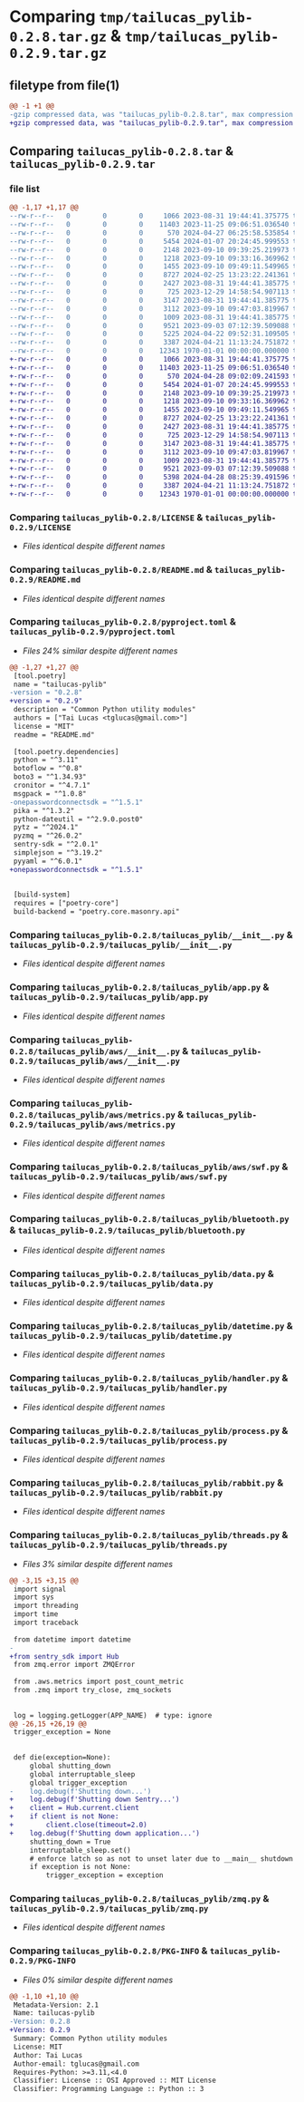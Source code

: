 # Comparing `tmp/tailucas_pylib-0.2.8.tar.gz` & `tmp/tailucas_pylib-0.2.9.tar.gz`

## filetype from file(1)

```diff
@@ -1 +1 @@
-gzip compressed data, was "tailucas_pylib-0.2.8.tar", max compression
+gzip compressed data, was "tailucas_pylib-0.2.9.tar", max compression
```

## Comparing `tailucas_pylib-0.2.8.tar` & `tailucas_pylib-0.2.9.tar`

### file list

```diff
@@ -1,17 +1,17 @@
--rw-r--r--   0        0        0     1066 2023-08-31 19:44:41.375775 tailucas_pylib-0.2.8/LICENSE
--rw-r--r--   0        0        0    11403 2023-11-25 09:06:51.036540 tailucas_pylib-0.2.8/README.md
--rw-r--r--   0        0        0      570 2024-04-27 06:25:58.535854 tailucas_pylib-0.2.8/pyproject.toml
--rw-r--r--   0        0        0     5454 2024-01-07 20:24:45.999553 tailucas_pylib-0.2.8/tailucas_pylib/__init__.py
--rw-r--r--   0        0        0     2148 2023-09-10 09:39:25.219973 tailucas_pylib-0.2.8/tailucas_pylib/app.py
--rw-r--r--   0        0        0     1218 2023-09-10 09:33:16.369962 tailucas_pylib-0.2.8/tailucas_pylib/aws/__init__.py
--rw-r--r--   0        0        0     1455 2023-09-10 09:49:11.549965 tailucas_pylib-0.2.8/tailucas_pylib/aws/metrics.py
--rw-r--r--   0        0        0     8727 2024-02-25 13:23:22.241361 tailucas_pylib-0.2.8/tailucas_pylib/aws/swf.py
--rw-r--r--   0        0        0     2427 2023-08-31 19:44:41.385775 tailucas_pylib-0.2.8/tailucas_pylib/bluetooth.py
--rw-r--r--   0        0        0      725 2023-12-29 14:58:54.907113 tailucas_pylib-0.2.8/tailucas_pylib/data.py
--rw-r--r--   0        0        0     3147 2023-08-31 19:44:41.385775 tailucas_pylib-0.2.8/tailucas_pylib/datetime.py
--rw-r--r--   0        0        0     3112 2023-09-10 09:47:03.819967 tailucas_pylib-0.2.8/tailucas_pylib/handler.py
--rw-r--r--   0        0        0     1009 2023-08-31 19:44:41.385775 tailucas_pylib-0.2.8/tailucas_pylib/process.py
--rw-r--r--   0        0        0     9521 2023-09-03 07:12:39.509088 tailucas_pylib-0.2.8/tailucas_pylib/rabbit.py
--rw-r--r--   0        0        0     5225 2024-04-22 09:52:31.109505 tailucas_pylib-0.2.8/tailucas_pylib/threads.py
--rw-r--r--   0        0        0     3387 2024-04-21 11:13:24.751872 tailucas_pylib-0.2.8/tailucas_pylib/zmq.py
--rw-r--r--   0        0        0    12343 1970-01-01 00:00:00.000000 tailucas_pylib-0.2.8/PKG-INFO
+-rw-r--r--   0        0        0     1066 2023-08-31 19:44:41.375775 tailucas_pylib-0.2.9/LICENSE
+-rw-r--r--   0        0        0    11403 2023-11-25 09:06:51.036540 tailucas_pylib-0.2.9/README.md
+-rw-r--r--   0        0        0      570 2024-04-28 09:02:09.241593 tailucas_pylib-0.2.9/pyproject.toml
+-rw-r--r--   0        0        0     5454 2024-01-07 20:24:45.999553 tailucas_pylib-0.2.9/tailucas_pylib/__init__.py
+-rw-r--r--   0        0        0     2148 2023-09-10 09:39:25.219973 tailucas_pylib-0.2.9/tailucas_pylib/app.py
+-rw-r--r--   0        0        0     1218 2023-09-10 09:33:16.369962 tailucas_pylib-0.2.9/tailucas_pylib/aws/__init__.py
+-rw-r--r--   0        0        0     1455 2023-09-10 09:49:11.549965 tailucas_pylib-0.2.9/tailucas_pylib/aws/metrics.py
+-rw-r--r--   0        0        0     8727 2024-02-25 13:23:22.241361 tailucas_pylib-0.2.9/tailucas_pylib/aws/swf.py
+-rw-r--r--   0        0        0     2427 2023-08-31 19:44:41.385775 tailucas_pylib-0.2.9/tailucas_pylib/bluetooth.py
+-rw-r--r--   0        0        0      725 2023-12-29 14:58:54.907113 tailucas_pylib-0.2.9/tailucas_pylib/data.py
+-rw-r--r--   0        0        0     3147 2023-08-31 19:44:41.385775 tailucas_pylib-0.2.9/tailucas_pylib/datetime.py
+-rw-r--r--   0        0        0     3112 2023-09-10 09:47:03.819967 tailucas_pylib-0.2.9/tailucas_pylib/handler.py
+-rw-r--r--   0        0        0     1009 2023-08-31 19:44:41.385775 tailucas_pylib-0.2.9/tailucas_pylib/process.py
+-rw-r--r--   0        0        0     9521 2023-09-03 07:12:39.509088 tailucas_pylib-0.2.9/tailucas_pylib/rabbit.py
+-rw-r--r--   0        0        0     5398 2024-04-28 08:25:39.491596 tailucas_pylib-0.2.9/tailucas_pylib/threads.py
+-rw-r--r--   0        0        0     3387 2024-04-21 11:13:24.751872 tailucas_pylib-0.2.9/tailucas_pylib/zmq.py
+-rw-r--r--   0        0        0    12343 1970-01-01 00:00:00.000000 tailucas_pylib-0.2.9/PKG-INFO
```

### Comparing `tailucas_pylib-0.2.8/LICENSE` & `tailucas_pylib-0.2.9/LICENSE`

 * *Files identical despite different names*

### Comparing `tailucas_pylib-0.2.8/README.md` & `tailucas_pylib-0.2.9/README.md`

 * *Files identical despite different names*

### Comparing `tailucas_pylib-0.2.8/pyproject.toml` & `tailucas_pylib-0.2.9/pyproject.toml`

 * *Files 24% similar despite different names*

```diff
@@ -1,27 +1,27 @@
 [tool.poetry]
 name = "tailucas-pylib"
-version = "0.2.8"
+version = "0.2.9"
 description = "Common Python utility modules"
 authors = ["Tai Lucas <tglucas@gmail.com>"]
 license = "MIT"
 readme = "README.md"
 
 [tool.poetry.dependencies]
 python = "^3.11"
 botoflow = "^0.8"
 boto3 = "^1.34.93"
 cronitor = "^4.7.1"
 msgpack = "^1.0.8"
-onepasswordconnectsdk = "^1.5.1"
 pika = "^1.3.2"
 python-dateutil = "^2.9.0.post0"
 pytz = "^2024.1"
 pyzmq = "^26.0.2"
 sentry-sdk = "^2.0.1"
 simplejson = "^3.19.2"
 pyyaml = "^6.0.1"
+onepasswordconnectsdk = "^1.5.1"
 
 
 [build-system]
 requires = ["poetry-core"]
 build-backend = "poetry.core.masonry.api"
```

### Comparing `tailucas_pylib-0.2.8/tailucas_pylib/__init__.py` & `tailucas_pylib-0.2.9/tailucas_pylib/__init__.py`

 * *Files identical despite different names*

### Comparing `tailucas_pylib-0.2.8/tailucas_pylib/app.py` & `tailucas_pylib-0.2.9/tailucas_pylib/app.py`

 * *Files identical despite different names*

### Comparing `tailucas_pylib-0.2.8/tailucas_pylib/aws/__init__.py` & `tailucas_pylib-0.2.9/tailucas_pylib/aws/__init__.py`

 * *Files identical despite different names*

### Comparing `tailucas_pylib-0.2.8/tailucas_pylib/aws/metrics.py` & `tailucas_pylib-0.2.9/tailucas_pylib/aws/metrics.py`

 * *Files identical despite different names*

### Comparing `tailucas_pylib-0.2.8/tailucas_pylib/aws/swf.py` & `tailucas_pylib-0.2.9/tailucas_pylib/aws/swf.py`

 * *Files identical despite different names*

### Comparing `tailucas_pylib-0.2.8/tailucas_pylib/bluetooth.py` & `tailucas_pylib-0.2.9/tailucas_pylib/bluetooth.py`

 * *Files identical despite different names*

### Comparing `tailucas_pylib-0.2.8/tailucas_pylib/data.py` & `tailucas_pylib-0.2.9/tailucas_pylib/data.py`

 * *Files identical despite different names*

### Comparing `tailucas_pylib-0.2.8/tailucas_pylib/datetime.py` & `tailucas_pylib-0.2.9/tailucas_pylib/datetime.py`

 * *Files identical despite different names*

### Comparing `tailucas_pylib-0.2.8/tailucas_pylib/handler.py` & `tailucas_pylib-0.2.9/tailucas_pylib/handler.py`

 * *Files identical despite different names*

### Comparing `tailucas_pylib-0.2.8/tailucas_pylib/process.py` & `tailucas_pylib-0.2.9/tailucas_pylib/process.py`

 * *Files identical despite different names*

### Comparing `tailucas_pylib-0.2.8/tailucas_pylib/rabbit.py` & `tailucas_pylib-0.2.9/tailucas_pylib/rabbit.py`

 * *Files identical despite different names*

### Comparing `tailucas_pylib-0.2.8/tailucas_pylib/threads.py` & `tailucas_pylib-0.2.9/tailucas_pylib/threads.py`

 * *Files 3% similar despite different names*

```diff
@@ -3,15 +3,15 @@
 import signal
 import sys
 import threading
 import time
 import traceback
 
 from datetime import datetime
-
+from sentry_sdk import Hub
 from zmq.error import ZMQError
 
 from .aws.metrics import post_count_metric
 from .zmq import try_close, zmq_sockets
 
 
 log = logging.getLogger(APP_NAME)  # type: ignore
@@ -26,15 +26,19 @@
 trigger_exception = None
 
 
 def die(exception=None):
     global shutting_down
     global interruptable_sleep
     global trigger_exception
-    log.debug(f'Shutting down...')
+    log.debug(f'Shutting down Sentry...')
+    client = Hub.current.client
+    if client is not None:
+        client.close(timeout=2.0)
+    log.debug(f'Shutting down application...')
     shutting_down = True
     interruptable_sleep.set()
     # enforce latch so as not to unset later due to __main__ shutdown
     if exception is not None:
         trigger_exception = exception
```

### Comparing `tailucas_pylib-0.2.8/tailucas_pylib/zmq.py` & `tailucas_pylib-0.2.9/tailucas_pylib/zmq.py`

 * *Files identical despite different names*

### Comparing `tailucas_pylib-0.2.8/PKG-INFO` & `tailucas_pylib-0.2.9/PKG-INFO`

 * *Files 0% similar despite different names*

```diff
@@ -1,10 +1,10 @@
 Metadata-Version: 2.1
 Name: tailucas-pylib
-Version: 0.2.8
+Version: 0.2.9
 Summary: Common Python utility modules
 License: MIT
 Author: Tai Lucas
 Author-email: tglucas@gmail.com
 Requires-Python: >=3.11,<4.0
 Classifier: License :: OSI Approved :: MIT License
 Classifier: Programming Language :: Python :: 3
```


